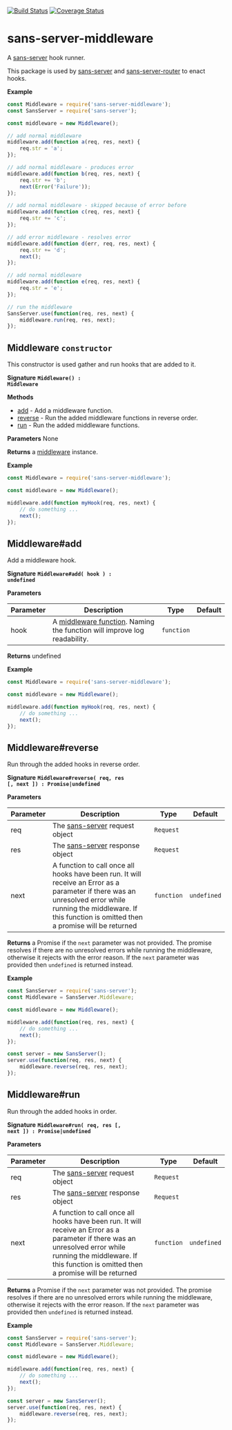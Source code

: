 [![Build Status](https://travis-ci.org/byu-oit/sans-server-middleware.svg?branch=master)](https://travis-ci.org/byu-oit/sans-server-middleware)
[![Coverage Status](https://coveralls.io/repos/github/byu-oit/sans-server-middleware/badge.svg?branch=master)](https://coveralls.io/github/byu-oit/sans-server-middleware?branch=master)

# sans-server-middleware

A [sans-server](https://www.npmjs.com/package/sans-server) hook runner.

This package is used by [sans-server](https://www.npmjs.com/package/sans-server) and [sans-server-router](https://www.npmjs.com/package/sans-server-router) to enact hooks.

**Example**

```js
const Middleware = require('sans-server-middleware');
const SansServer = require('sans-server');

const middleware = new Middleware();

// add normal middleware
middleware.add(function a(req, res, next) {
    req.str = 'a';
});

// add normal middleware - produces error
middleware.add(function b(req, res, next) {
    req.str += 'b';
    next(Error('Failure'));
});

// add normal middleware - skipped because of error before
middleware.add(function c(req, res, next) {
    req.str += 'c';
});

// add error middleware - resolves error
middleware.add(function d(err, req, res, next) {
    req.str += 'd';
    next();
});

// add normal middleware
middleware.add(function e(req, res, next) {
    req.str = 'e';
});

// run the middleware
SansServer.use(function(req, res, next) {
    middleware.run(req, res, next);
});


```

## Middleware `constructor`

This constructor is used gather and run hooks that are added to it.

**Signature** **<code>Middleware() : Middleware</code>**

**Methods**

- [add](#) - Add a middleware function.
- [reverse](#) - Run the added middleware functions in reverse order.
- [run](#) - Run the added middleware functions.

**Parameters** None

**Returns** a [middleware](#sansservermiddleware) instance.

**Example**

```js
const Middleware = require('sans-server-middleware');

const middleware = new Middleware();

middleware.add(function myHook(req, res, next) {
    // do something ...
    next();
});
```

## Middleware#add

Add a middleware hook.

**Signature** **<code>Middleware#add( hook ) : undefined</code>**

**Parameters**

| Parameter | Description | Type | Default |
| --- | --- | --- | --- |
| hook | A [middleware function](#hooks-and-middleware). Naming the function will improve log readability. | `function` | |

**Returns** undefined

**Example**

```js
const Middleware = require('sans-server-middleware');

const middleware = new Middleware();

middleware.add(function myHook(req, res, next) {
    // do something ...
    next();
});
```

## Middleware#reverse

Run through the added hooks in reverse order.

**Signature** **<code>Middleware#reverse( req, res [, next ]) : Promise|undefined</code>**

**Parameters** 

| Parameter | Description | Type | Default |
| --- | --- | --- | --- |
| req | The [sans-server](#) request object | `Request` | |
| res | The [sans-server](#) response object | `Request` | |
| next | A function to call once all hooks have been run. It will receive an Error as a parameter if there was an unresolved error while running the middleware. If this function is omitted then a promise will be returned  | `function` | `undefined` |

**Returns** a Promise if the `next` parameter was not provided. The promise resolves if there are no unresolved errors while running the middleware, otherwise it rejects with the error reason. If the `next` parameter was provided then `undefined` is returned instead.

**Example**

```js
const SansServer = require('sans-server');
const Middleware = SansServer.Middleware;

const middleware = new Middleware();

middleware.add(function(req, res, next) {
    // do something ...
    next();
});

const server = new SansServer();
server.use(function(req, res, next) {
    middleware.reverse(req, res, next);
});
```

## Middleware#run

Run through the added hooks in order.

**Signature** **<code>Middleware#run( req, res [, next ]) : Promise|undefined</code>**

**Parameters** 

| Parameter | Description | Type | Default |
| --- | --- | --- | --- |
| req | The [sans-server](#) request object | `Request` | |
| res | The [sans-server](#) response object | `Request` | |
| next | A function to call once all hooks have been run. It will receive an Error as a parameter if there was an unresolved error while running the middleware. If this function is omitted then a promise will be returned  | `function` | `undefined` |

**Returns** a Promise if the `next` parameter was not provided. The promise resolves if there are no unresolved errors while running the middleware, otherwise it rejects with the error reason. If the `next` parameter was provided then `undefined` is returned instead.

**Example**

```js
const SansServer = require('sans-server');
const Middleware = SansServer.Middleware;

const middleware = new Middleware();

middleware.add(function(req, res, next) {
    // do something ...
    next();
});

const server = new SansServer();
server.use(function(req, res, next) {
    middleware.reverse(req, res, next);
});
```